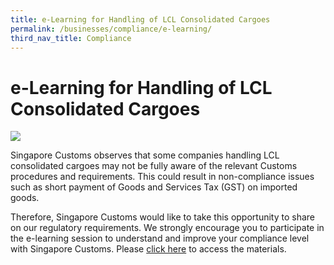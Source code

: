 ```yaml
---
title: e-Learning for Handling of LCL Consolidated Cargoes
permalink: /businesses/compliance/e-learning/
third_nav_title: Compliance
---
```

# e-Learning for Handling of LCL Consolidated Cargoes

![](/images/bannerforlcl.png)

Singapore Customs observes that some companies handling LCL consolidated cargoes may not be fully aware of the relevant Customs procedures and requirements. This could result in non-compliance issues such as short payment of Goods and Services Tax (GST) on imported goods.

Therefore, Singapore Customs would like to take this opportunity to share on our regulatory requirements. We strongly encourage you to participate in the e-learning session to understand and improve your compliance level with Singapore Customs. Please  [click here](/files/businesses/e-learning-slides-handling-lcl-consolidated-cargoes.pdf) to access the materials.
